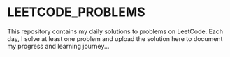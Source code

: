 # LEETCODE_PROBLEMS
This repository contains my daily solutions to problems on LeetCode. Each day, I solve at least one problem and upload the solution here to document my progress and learning journey...
